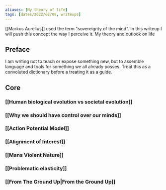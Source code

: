 ```yaml
---
aliases: [My theory of life]
tags: [dates/2022/02/09, writeups]
---
```

[[Markus Aurelius]] used the term "sovereignty of the mind". In this writeup I will push this concept the way I perceive it.
My theory and outlook on life

## Preface
I am writing not to teach or expose something new, but to assemble language and tools for something we all already posses. Treat this as a convoluted dictionary before a treating it as a guide.

## Core
### [[Human biological evolution vs societal evolution]]
### [[Why we should have control over our minds]]
### [[Action Potential Model]]
### [[Alignment of Interest]]
### [[Mans Violent Nature]]
### [[Problematic elasticity]]
### [[From The Ground Up|From the Ground Up]]

